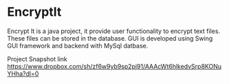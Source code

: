 # EncryptIt
Encrypt It is a java project, it provide user functionality to encrypt text files. These files can be stored in the database. GUI is developed using Swing GUI framework and backend with MySql datbase.

Project Snapshot link
https://www.dropbox.com/sh/zf6w9yb9sp2pj91/AAAcWt6hlkedvSrp8KONuYHha?dl=0
